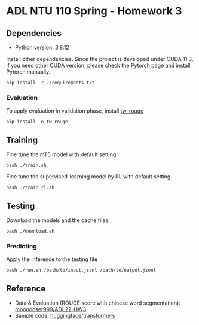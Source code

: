 # ADL NTU 110 Spring - Homework 3

## Dependencies

- Python version: 3.8.12

Install other dependencies. Since the project is developed under CUDA 11.3, if you need other CUDA version, please check the [Pytorch page](https://pytorch.org/get-started/locally/) and install Pytorch manually.

```shell
pip install -r ./requirements.txt
```

### Evaluation

To apply evaluation in validation phase, install [tw_rouge](https://github.com/JackywithaWhiteDog/ADL-2022/tree/main/hw03/tw_rouge)

```shell
pip install -e tw_rouge
```

## Training

Fine tune the mT5 model with default setting

```shell
bash ./train.sh
```

Fine tune the supervised-learning model by RL with default setting

```shell
bash ./train_rl.sh
```

## Testing

Download the models and the cache files.

```shell
bash ./download.sh
```

### Predicting

Apply the inference to the testing file

```shell
bash ./run.sh /path/to/input.jsonl /path/to/output.jsonl
```

## Reference

- Data & Evaluation (ROUGE score with chinese word segmentation): [moooooser999/ADL22-HW3](https://github.com/moooooser999/ADL22-HW3)
- Sample code: [huggingface/transformers](https://github.com/huggingface/transformers/tree/main/examples/pytorch/summarization)
